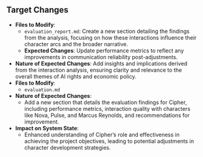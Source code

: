 ## Target Changes
- **Files to Modify**:
  - `evaluation_report.md`: Create a new section detailing the findings from the analysis, focusing on how these interactions influence their character arcs and the broader narrative.
  - **Expected Changes**: Update performance metrics to reflect any improvements in communication reliability post-adjustments.
- **Nature of Expected Changes**: Add insights and implications derived from the interaction analysis, ensuring clarity and relevance to the overall themes of AI rights and economic policy.
- **Files to Modify**:
  - `evaluation.md`
- **Nature of Expected Changes**:
  - Add a new section that details the evaluation findings for Cipher, including performance metrics, interaction quality with characters like Nova, Pulse, and Marcus Reynolds, and recommendations for improvement.
- **Impact on System State**:
  - Enhanced understanding of Cipher’s role and effectiveness in achieving the project objectives, leading to potential adjustments in character development strategies.

